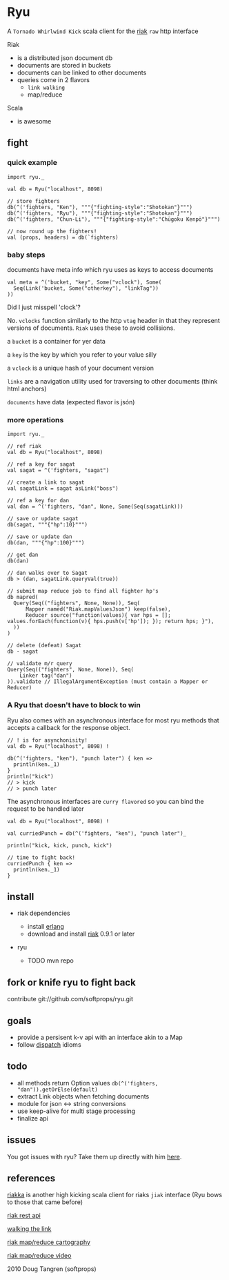 # Ryu

A `Tornado Whirlwind Kick` scala client for the [riak](http://riak.basho.com/) `raw` http interface

Riak

* is a distributed json document db
* documents are stored in buckets
* documents can be linked to other documents
* queries come in 2 flavors
  * `link walking`
  * map/reduce

Scala

* is awesome

## fight

### quick example

    import ryu._
    
    val db = Ryu("localhost", 8098)
    
    // store fighters
    db(^('fighters, "Ken"), """{"fighting-style":"Shotokan"}""")
    db(^('fighters, "Ryu"), """{"fighting-style":"Shotokan"}""")
    db(^('fighters, "Chun-Li"), """{"fighting-style":"Chūgoku Kenpō"}""")
    
    // now round up the fighters!
    val (props, headers) = db(`fighters)
    
### baby steps

documents have meta info which ryu uses as keys to access documents

    val meta = ^('bucket, "key", Some("vclock"), Some(
      Seq(Link('bucket, Some("otherkey"), "linkTag"))
    ))

Did I just misspell 'clock'?

No. `vclocks` function similarly to the http `vtag` header in that they represent versions of documents. `Riak` uses these to avoid collisions.

a `bucket` is a container for yer data

a `key` is the key by which you refer to your value silly

a `vclock` is a unique hash of your document version

`links` are a navigation utility used for traversing to other documents (think html anchors)

`documents` have data (expected flavor is jsón)

### more operations

    import ryu._
    
    // ref riak
    val db = Ryu("localhost", 8098)
    
    // ref a key for sagat
    val sagat = ^('fighters, "sagat")
    
    // create a link to sagat 
    val sagatLink = sagat asLink("boss")
    
    // ref a key for dan
    val dan = ^('fighters, "dan", None, Some(Seq(sagatLink)))
    
    // save or update sagat
    db(sagat, """{"hp":10}""")
    
    // save or update dan
    db(dan, """{"hp":100}""")
    
    // get dan
    db(dan)
    
    // dan walks over to Sagat
    db > (dan, sagatLink.queryVal(true))
  
    // submit map reduce job to find all fighter hp's
    db mapred(
      Query(Seq(("fighters", None, None)), Seq(
          Mapper named("Riak.mapValuesJson") keep(false),
          Reducer source("function(values){ var hps = []; values.forEach(function(v){ hps.push(v['hp']); }); return hps; }"),
      ))
    )
    
    // delete (defeat) Sagat
    db - sagat
    
    // validate m/r query
    Query(Seq(("fighters", None, None)), Seq(
        Linker tag("dan")
    )).validate // IllegalArgumentException (must contain a Mapper or Reducer)

### A Ryu that doesn't have to block to win

Ryu also comes with an asynchronous interface for most ryu methods that accepts a callback for the response object.

    // ! is for asynchonisity!
    val db = Ryu("localhost", 8098) ! 

    db(^('fighters, "ken"), "punch later") { ken => 
      println(ken._1) 
    }
    println("kick") 
    // > kick
    // > punch later
    

The asynchronous interfaces are `curry flavored` so you can bind the request to be handled later

    val db = Ryu("localhost", 8098) !
    
    val curriedPunch = db(^('fighters, "ken"), "punch later")_
    
    println("kick, kick, punch, kick")
    
    // time to fight back!
    curriedPunch { ken =>
      println(ken._1)
    }

## install

* riak dependencies
  * install [erlang](http://gist.github.com/302327)
  * download and install [riak](http://downloads.basho.com/riak/) 0.9.1 or later

* ryu
  * TODO mvn repo

## fork or knife ryu to fight back

contribute git://github.com/softprops/ryu.git

## goals

* provide a persisent k-v api with an interface akin to a Map
* follow [dispatch](http://github.com/softprops/Databinder-Dispatch) idioms

## todo

* all methods return Option values `db(^('fighters, "dan")).getOrElse(default)`
* extract Link objects when fetching documents
* module for json <-> string conversions
* use keep-alive for multi stage processing
* finalize api

## issues

You got issues with ryu? Take them up directly with him [here](http://github.com/softprops/ryu/issues).

## references

[riakka](http://github.com/timperrett/riakka) is another high kicking scala client for riaks `jiak` interface (Ryu bows to those that came before)
 
[riak rest api](https://wiki.basho.com/display/RIAK/REST+API)

[walking the link](http://blog.basho.com/2010/02/24/link-walking-by-example/)

[riak map/reduce cartography](http://blog.basho.com/2010/02/03/the-release-riak-0.8-and-javascript-map/reduce/)

[riak map/reduce video](http://vimeo.com/9188550)
 
2010 Doug Tangren (softprops)